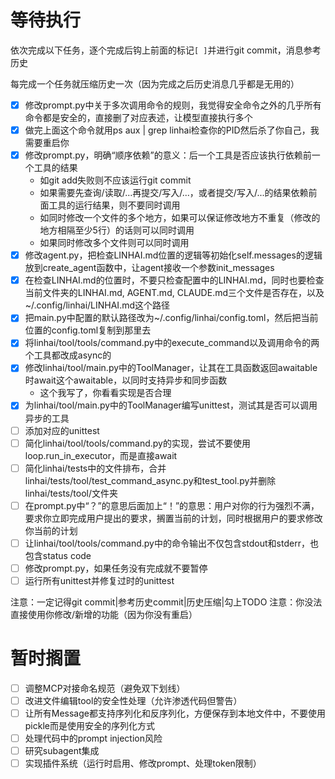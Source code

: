 # 等待执行

依次完成以下任务，逐个完成后钩上前面的标记`[ ]`并进行git commit，消息参考历史

每完成一个任务就压缩历史一次（因为完成之后历史消息几乎都是无用的）

- [x] 修改prompt.py中关于多次调用命令的规则，我觉得安全命令之外的几乎所有命令都是安全的，直接删了对应表述，让模型直接执行多个
- [x] 做完上面这个命令就用ps aux | grep linhai检查你的PID然后杀了你自己，我需要重启你
- [x] 修改prompt.py，明确“顺序依赖”的意义：后一个工具是否应该执行依赖前一个工具的结果
    - 如git add失败则不应该运行git commit
    - 如果需要先查询/读取/...再提交/写入/...，或者提交/写入/...的结果依赖前面工具的运行结果，则不要同时调用
    - 如同时修改一个文件的多个地方，如果可以保证修改地方不重复（修改的地方相隔至少5行）的话则可以同时调用
    - 如果同时修改多个文件则可以同时调用
- [x] 修改agent.py，把检查LINHAI.md位置的逻辑等初始化self.messages的逻辑放到create_agent函数中，让agent接收一个参数init_messages
- [x] 在检查LINHAI.md的位置时，不要只检查配置中的LINHAI.md，同时也要检查当前文件夹的LINHAI.md, AGENT.md, CLAUDE.md三个文件是否存在，以及~/.config/linhai/LINHAI.md这个路径
- [x] 把main.py中配置的默认路径改为~/.config/linhai/config.toml，然后把当前位置的config.toml复制到那里去
- [x] 将linhai/tool/tools/command.py中的execute_command以及调用命令的两个工具都改成async的
- [x] 修改linhai/tool/main.py中的ToolManager，让其在工具函数返回awaitable时await这个awaitable，以同时支持异步和同步函数
    - 这个我写了，你看看实现是否合理
- [x] 为linhai/tool/main.py中的ToolManager编写unittest，测试其是否可以调用异步的工具
- [ ] 添加对应的unittest
- [ ] 简化linhai/tool/tools/command.py的实现，尝试不要使用loop.run_in_executor，而是直接await
- [ ] 简化linhai/tests中的文件排布，合并linhai/tests/tool/test_command_async.py和test_tool.py并删除linhai/tests/tool/文件夹
- [ ] 在prompt.py中“？”的意思后面加上“！”的意思：用户对你的行为强烈不满，要求你立即完成用户提出的要求，搁置当前的计划，同时根据用户的要求修改你当前的计划
- [ ] 让linhai/tool/tools/command.py中的命令输出不仅包含stdout和stderr，也包含status code
- [ ] 修改prompt.py，如果任务没有完成就不要暂停
- [ ] 运行所有unittest并修复过时的unittest

注意：一定记得git commit|参考历史commit|历史压缩|勾上TODO
注意：你没法直接使用你修改/新增的功能（因为你没有重启）

# 暂时搁置

- [ ] 调整MCP对接命名规范（避免双下划线）
- [ ] 改进文件编辑tool的安全性处理（允许渗透代码但警告）
- [ ] 让所有Message都支持序列化和反序列化，方便保存到本地文件中，不要使用pickle而是使用安全的序列化方式
- [ ] 处理代码中的prompt injection风险
- [ ] 研究subagent集成
- [ ] 实现插件系统（运行时启用、修改prompt、处理token限制）

